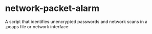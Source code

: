 # network-packet-alarm
A script that identifies unencrypted passwords and network scans in a .pcaps file or network interface
